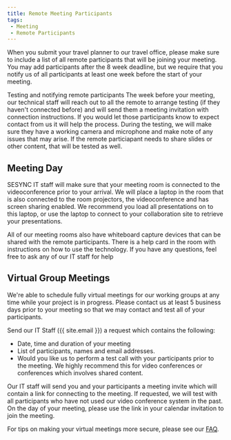 ```yaml
---
title: Remote Meeting Participants
tags: 
 - Meeting
 - Remote Participants
---
```


When you submit your travel planner to our travel office, please make sure to include a list of all remote participants that will be joining your meeting. You may add participants after the 8 week deadline, but we require that you notify us of all participants at least one week before the start of your meeting.

Testing and notifying remote participants
The week before your meeting, our technical staff will reach out to all the remote to arrange testing (if they haven't connected before) and will send them a meeting invitation with connection instructions. If you would let those participants know to expect contact from us it will help the process. During the testing, we will make sure they have a working camera and microphone and make note of any issues that may arise. If the remote particiapant needs to share slides or other content, that will be tested as well.

## Meeting Day

SESYNC IT staff will make sure that your meeting room is connected to the videoconference prior to your arrival. We will place a laptop in the room that is also connected to the room projectors, the videoconference and has screen sharing enabled. We recommend you load all presentations on to this laptop, or use the laptop to connect to your collaboration site to retrieve your presentations.

All of our meeting rooms also have whiteboard capture devices that can be shared with the remote participants. There is a help card in the room with instructions on how to use the technology. If you have any questions, feel free to ask any of our IT staff for help

## Virtual Group Meetings

We're able to schedule fully virtual meetings for our working groups at any time while your project is in progress. Please contact us at least 5 business days prior to your meeting so that we may contact and test all of your participants.

Send our IT Staff ({{ site.email }}) a request which contains the following:

- Date, time and duration of your meeting
- List of participants, names and email addresses.
- Would you like us to perform a test call with your participants prior to the meeting. We highly recommend this for video conferences or conferences which involves shared content.

Our IT staff will send you and your participants a meeting invite which will contain a link for connecting to the meeting. If requested, we will test with all participants who have not used our video conference system in the past. 
On the day of your meeting, please use the link in your calendar invitation to join the meeting.

For tips on making your virtual meetings more secure, please see our [FAQ](https://cyberhelp.sesync.org/faq/virtual-meeting-security.html).
